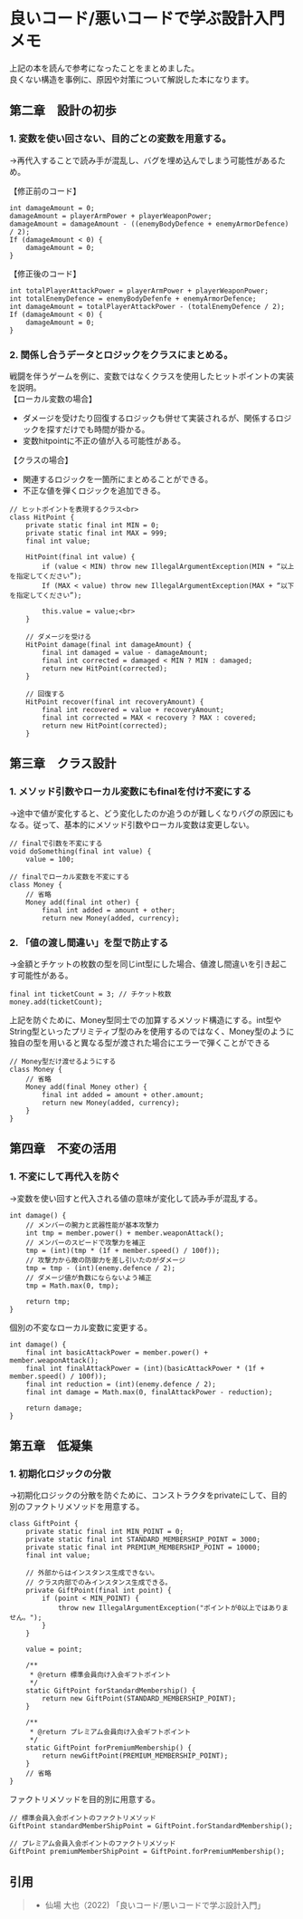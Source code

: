 # 良いコード/悪いコードで学ぶ設計入門 メモ

上記の本を読んで参考になったことをまとめました。<br>
良くない構造を事例に、原因や対策について解説した本になります。

## 第二章　設計の初歩
### 1. 変数を使い回さない、目的ごとの変数を用意する。<br>
→再代入することで読み手が混乱し、バグを埋め込んでしまう可能性があるため。

【修正前のコード】
```
int damageAmount = 0;
damageAmount = playerArmPower + playerWeaponPower;
damageAmount = damageAmount - ((enemyBodyDefence + enemyArmorDefence) / 2);
If (damageAmount < 0) {
    damageAmount = 0;
}
```

【修正後のコード】
```
int totalPlayerAttackPower = playerArmPower + playerWeaponPower;
int totalEnemyDefence = enemyBodyDefenfe + enemyArmorDefence;
int damageAmount = totalPlayerAttackPower - (totalEnemyDefence / 2);
If (damageAmount < 0) {
    damageAmount = 0;
}
```

### 2. 関係し合うデータとロジックをクラスにまとめる。<br>
戦闘を伴うゲームを例に、変数ではなくクラスを使用したヒットポイントの実装を説明。<br>
【ローカル変数の場合】
- ダメージを受けたり回復するロジックも併せて実装されるが、関係するロジックを探すだけでも時間が掛かる。<br>
- 変数hitpointに不正の値が入る可能性がある。

【クラスの場合】
- 関連するロジックを一箇所にまとめることができる。<br>
- 不正な値を弾くロジックを追加できる。
```
// ヒットポイントを表現するクラス<br>
class HitPoint {
    private static final int MIN = 0;
    private static final int MAX = 999;
    final int value;
    
    HitPoint(final int value) {
        if (value < MIN) throw new IllegalArgumentException(MIN + “以上を指定してください”);
        If (MAX < value) throw new IllegalArgumentException(MAX + “以下を指定してください”);

        this.value = value;<br>
    }

    // ダメージを受ける
    HitPoint damage(final int damageAmount) {
        final int damaged = value - damageAmount;
        final int corrected = damaged < MIN ? MIN : damaged;
        return new HitPoint(corrected);
    }

    // 回復する
    HitPoint recover(final int recoveryAmount) {
        final int recovered = value + recoveryAmount;
        final int corrected = MAX < recovery ? MAX : covered;
        return new HitPoint(corrected);
    }
```

## 第三章　クラス設計
### 1. メソッド引数やローカル変数にもfinalを付け不変にする<br>
→途中で値が変化すると、どう変化したのか追うのが難しくなりバグの原因にもなる。従って、基本的にメソッド引数やローカル変数は変更しない。
```
// finalで引数を不変にする
void doSomething(final int value) {
    value = 100;

// finalでローカル変数を不変にする
class Money {
    // 省略
    Money add(final int other) {
        final int added = amount + other;
        return new Money(added, currency);
```

### 2. 「値の渡し間違い」を型で防止する
→金額とチケットの枚数の型を同じint型にした場合、値渡し間違いを引き起こす可能性がある。
```
final int ticketCount = 3; // チケット枚数
money.add(ticketCount);
```

上記を防ぐために、Money型同士での加算するメソッド構造にする。int型やString型といったプリミティブ型のみを使用するのではなく、Money型のように独自の型を用いると異なる型が渡された場合にエラーで弾くことができる
```
// Money型だけ渡せるようにする
class Money {
    // 省略
    Money add(final Money other) {
        final int added = amount + other.amount;
        return new Money(added, currency);
    }
}
```

## 第四章　不変の活用
### 1. 不変にして再代入を防ぐ
→変数を使い回すと代入される値の意味が変化して読み手が混乱する。
```
int damage() {
    // メンバーの腕力と武器性能が基本攻撃力
    int tmp = member.power() + member.weaponAttack();
    // メンバーのスピードで攻撃力を補正
    tmp = (int)(tmp * (1f + member.speed() / 100f));
    // 攻撃力から敵の防御力を差し引いたのがダメージ
    tmp = tmp - (int)(enemy.defence / 2);
    // ダメージ値が負数にならないよう補正
    tmp = Math.max(0, tmp);
    
    return tmp;
}
```
個別の不変なローカル変数に変更する。
```
int damage() {
    final int basicAttackPower = member.power() + member.weaponAttack();
    final int finalAttackPower = (int)(basicAttackPower * (1f + member.speed() / 100f));
    final int reduction = (int)(enemy.defence / 2);
    final int damage = Math.max(0, finalAttackPower - reduction);
    
    return damage;
}
```

## 第五章　低凝集
### 1. 初期化ロジックの分散
→初期化ロジックの分散を防ぐために、コンストラクタをprivateにして、目的別のファクトリメソッドを用意する。
```
class GiftPoint {
    private static final int MIN_POINT = 0;
    private static final int STANDARD_MEMBERSHIP_POINT = 3000;
    private static final int PREMIUM_MEMBERSHIP_POINT = 10000;
    final int value;
    
    // 外部からはインスタンス生成できない。
    // クラス内部でのみインスタンス生成できる。
    private GiftPoint(final int point) {
        if (point < MIN_POINT) {
            throw new IllegalArgumentException("ポイントが0以上ではありません。");
        }
    }

    value = point;
    
    /**
     * @return 標準会員向け入会ギフトポイント
     */
    static GiftPoint forStandardMembership() {
        return new GiftPoint(STANDARD_MEMBERSHIP_POINT);
    }

    /**
     * @return プレミアム会員向け入会ギフトポイント
     */
    static GiftPoint forPremiumMembership() {
        return newGiftPoint(PREMIUM_MEMBERSHIP_POINT);
    }
    // 省略
}
```
ファクトリメソッドを目的別に用意する。
```
// 標準会員入会ポイントのファクトリメソッド
GiftPoint standardMemberShipPoint = GiftPoint.forStandardMembership();

// プレミアム会員入会ポイントのファクトリメソッド
GiftPoint premiumMemberShipPoint = GiftPoint.forPremiumMembership();
```

## 引用
> - 仙場 大也（2022) 「良いコード/悪いコードで学ぶ設計入門」
